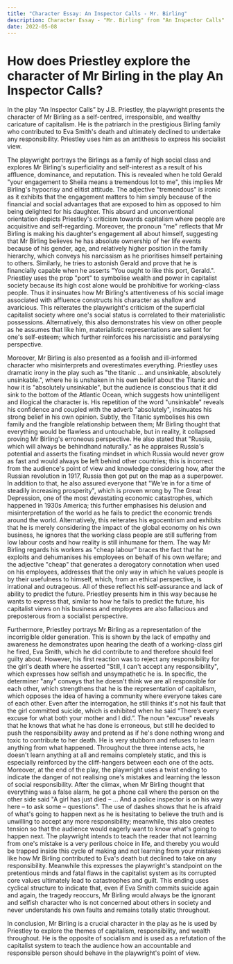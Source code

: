 ```yaml
---
title: "Character Essay: An Inspector Calls - Mr. Birling"
description: Character Essay - "Mr. Birling" from "An Inspector Calls"
date: 2022-05-08
---
```


# How does Priestley explore the character of Mr Birling in the play An Inspector Calls?

In the play “An Inspector Calls” by J.B. Priestley, the playwright presents the character of Mr Birling as a self-centred, irresponsible, and wealthy caricature of capitalism. He is the patriarch in the prestigious Birling family who contributed to Eva Smith's death and ultimately declined to undertake any responsibility. Priestley uses him as an antithesis to express his socialist view.

The playwright portrays the Birlings as a family of high social class and explores Mr Birling's superficiality and self-interest as a result of his affluence, dominance, and reputation. This is revealed when he told Gerald "your engagement to Sheila means a tremendous lot to me", this implies Mr Birling's hypocrisy and elitist attitude. The adjective "tremendous" is ironic as it exhibits that the engagement matters to him simply because of the financial and social advantages that are exposed to him as opposed to him being delighted for his daughter. This absurd and unconventional orientation depicts Priestley's criticism towards capitalism where people are acquisitive and self-regarding. Moreover, the pronoun "me" reflects that Mr Birling is making his daughter's engagement all about himself, suggesting that Mr Birling believes he has absolute ownership of her life events because of his gender, age, and relatively higher position in the family hierarchy, which conveys his narcissism as he prioritises himself pertaining to others. Similarly, he tries to astonish Gerald and prove that he is financially capable when he asserts "You ought to like this port, Gerald.". Priestley uses the prop "port" to symbolise wealth and power in capitalist society because its high cost alone would be prohibitive for working-class people. Thus it insinuates how Mr Birling's attentiveness of his social image associated with affluence constructs his character as shallow and avaricious. This reiterates the playwright's criticism of the superficial capitalist society where one's social status is correlated to their materialistic possessions. Alternatively, this also demonstrates his view on other people as he assumes that like him, materialistic representations are salient for one's self-esteem; which further reinforces his narcissistic and paralysing perspective.

Moreover, Mr Birling is also presented as a foolish and ill-informed character who misinterprets and overestimates everything. Priestley uses dramatic irony in the play such as "the titanic … and unsinkable, absolutely unsinkable.", where he is unshaken in his own belief about the Titanic and how it is "absolutely unsinkable", but the audience is conscious that it did sink to the bottom of the Atlantic Ocean, which suggests how unintelligent and illogical the character is. His repetition of the word "unsinkable" reveals his confidence and coupled with the adverb "absolutely", insinuates his strong belief in his own opinion. Subtly, the Titanic symbolises his own family and the frangible relationship between them; Mr Birling thought that everything would be flawless and untouchable, but in reality, it collapsed proving Mr Birling's erroneous perspective. He also stated that "Russia, which will always be behindhand naturally." as he appraises Russia's potential and asserts the fixating mindset in which Russia would never grow as fast and would always be left behind other countries; this is incorrect from the audience's point of view and knowledge considering how, after the Russian revolution in 1917, Russia then got put on the map as a superpower. In addition to that, he also assured everyone that "We're in for a time of steadily increasing prosperity", which is proven wrong by The Great Depression, one of the most devastating economic catastrophes, which happened in 1930s America; this further emphasises his delusion and misinterpretation of the world as he fails to predict the economic trends around the world. Alternatively, this reiterates his egocentrism and exhibits that he is merely considering the impact of the global economy on his own business, he ignores that the working class people are still suffering from low labour costs and how reality is still inhumane for them. The way Mr Birling regards his workers as "cheap labour" braces the fact that he exploits and dehumanises his employees on behalf of his own welfare; and the adjective "cheap" that generates a derogatory connotation when used on his employees, addresses that the only way in which he values people is by their usefulness to himself, which, from an ethical perspective, is irrational and outrageous. All of these reflect his self-assurance and lack of ability to predict the future. Priestley presents him in this way because he wants to express that, similar to how he fails to predict the future, his capitalist views on his business and employees are also fallacious and preposterous from a socialist perspective.

Furthermore, Priestley portrays Mr Birling as a representation of the incorrigible older generation. This is shown by the lack of empathy and awareness he demonstrates upon hearing the death of a working-class girl he fired, Eva Smith, which he did contribute to and therefore should feel guilty about. However, his first reaction was to reject any responsibility for the girl's death where he asserted "Still, I can't accept any responsibility", which expresses how selfish and unsympathetic he is. In specific, the determiner "any" conveys that he doesn't think we are all responsible for each other, which strengthens that he is the representation of capitalism, which opposes the idea of having a community where everyone takes care of each other. Even after the interrogation, he still thinks it's not his fault that the girl committed suicide, which is exhibited when he said “There’s every excuse for what both your mother and I did.”. The noun "excuse" reveals that he knows that what he has done is erroneous, but still he decided to push the responsibility away and pretend as if he's done nothing wrong and toxic to contribute to her death. He is very stubborn and refuses to learn anything from what happened. Throughout the three intense acts, he doesn't learn anything at all and remains completely static, and this is especially reinforced by the cliff-hangers between each one of the acts. Moreover, at the end of the play, the playwright uses a twist ending to indicate the danger of not realising one's mistakes and learning the lesson of social responsibility. After the climax, when Mr Birling thought that everything was a false alarm, he got a phone call where the person on the other side said "A girl has just died – … And a police inspector is on his way here – to ask some – questions". The use of dashes shows that he is afraid of what's going to happen next as he is hesitating to believe the truth and is unwilling to accept any more responsibility; meanwhile, this also creates tension so that the audience would eagerly want to know what's going to happen next. The playwright intends to teach the reader that not learning from one's mistake is a very perilous choice in life, and thereby you would be trapped inside this cycle of making and not learning from your mistakes like how Mr Birling contributed to Eva's death but declined to take on any responsibility. Meanwhile this expresses the playwright's standpoint on the pretentious minds and fatal flaws in the capitalist system as its corrupted core values ultimately lead to catastrophes and guilt. This ending uses cyclical structure to indicate that, even if Eva Smith commits suicide again and again, the tragedy reoccurs, Mr Birling would always be the ignorant and selfish character who is not concerned about others in society and never understands his own faults and remains totally static throughout.

In conclusion, Mr Birling is a crucial character in the play as he is used by Priestley to explore the themes of capitalism, responsibility, and wealth throughout. He is the opposite of socialism and is used as a refutation of the capitalist system to teach the audience how an accountable and responsible person should behave in the playwright's point of view.
